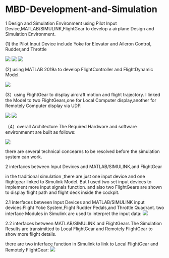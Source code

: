 # MBD-Development-and-Simulation
1   Design and Simulation Environment
using Pilot Input Device,MATLAB/SIMULINK,FlightGear to develop a airplane Design and Simulation Environment. 

(1) the Pilot Input Device include Yoke for Elevator and Aileron Control, Rudder,and Throttle

![](https://github.com/Benjamin-2017/MBD-Development-and-Simulation/blob/master/Yoke.jpg)
![](https://github.com/Benjamin-2017/MBD-Development-and-Simulation/blob/master/Rudder.jpg)
![](https://github.com/Benjamin-2017/MBD-Development-and-Simulation/blob/master/Throttle.jpg)


(2) using MATLAB 2019a to develop FlightController and FlightDynamic Model.

![](https://github.com/Benjamin-2017/MBD-Development-and-Simulation/blob/master/SimulinkModel.jpg)



(3）using FlightGear to display aircraft motion and flight trajectory.
 I linked the Model to two FlightGears,one for Local Computer display,another for Remotely Computer display via UDP.
 
 ![](https://github.com/Benjamin-2017/MBD-Development-and-Simulation/blob/master/LocalFlightGear.jpg)
 ![](https://github.com/Benjamin-2017/MBD-Development-and-Simulation/blob/master/RemotelyFlightGear.jpg)
 
 
（4）overall Architecture
 The Required Hardware and software environmennt are built  as follows:

 ![](https://github.com/Benjamin-2017/MBD-Development-and-Simulation/blob/master/OveralSchematicdiagram.jpg)

 
 there are several technical concearns to be resolved before the simulation system can work.

 2  interfaces between Input Devices and MATLAB/SIMULINK,and FlightGear

 in the traditional simulation ,there are just one input device and one flightgear linked to Simulink Model.
 But I used two set input devices to implement more input signals function. and also two FlightGears are shown to display flight path    and flight deck inside the cockpit.
 
 2.1 interfaces between Input Devices and MATLAB/SIMULINK
 input devices:Flight Yoke System,Flight Rudder Pedals,and Throttle Quadrant.
  two interface Modules in Simulink are used to interpret the input data:
  ![](https://github.com/Benjamin-2017/MBD-Development-and-Simulation/blob/master/input_interface_function.jpg)
 
 
 2.2 interfaces between  MATLAB/SIMULINK and FlightGears
 The Simulation Results are transimitted to Local FlightGear and Remotely FlightGear to show more flight details.
 
 there are two inferface function in Simulink to link to Local FlightGear and Remotely FlightGear:
  ![](https://github.com/Benjamin-2017/MBD-Development-and-Simulation/blob/master/twoFightGears_interface_function.jpg) 
 
 
 
 
 
 
 
 
 
 
 
 
 
 
 
 
 








